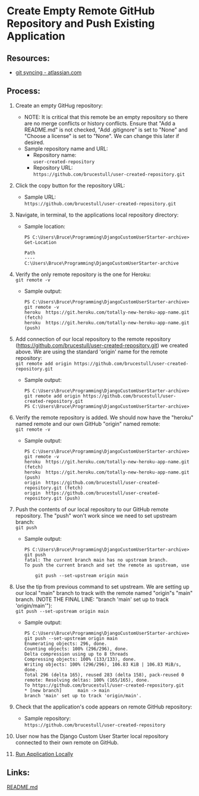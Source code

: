 # Create Empty Remote GitHub Repository and Push Existing Application


## Resources:

* [git syncing - atlassian.com](https://www.atlassian.com/git/tutorials/syncing)

## Process:

1. Create an empty GitHug repository:
    * NOTE: It is critical that this remote be an empty repository so there are no merge conflicts or history conflicts. Ensure that "Add a README.md" is not checked, "Add .gitignore" is set to "None" and "Choose a license" is set to "None". We can change this later if desired.
    * Sample repository name and URL:  
        * Repository name:  
        `user-created-repository`  
        * Repository URL:  
        `https://github.com/brucestull/user-created-repository.git`  

1. Click the copy button for the repository URL:
    * Sample URL:  
    `https://github.com/brucestull/user-created-repository.git`

1. Navigate, in terminal, to the applications local repository directory:
    * Sample location:  
        ```
        PS C:\Users\Bruce\Programming\DjangoCustomUserStarter-archive> Get-Location

        Path
        ----
        C:\Users\Bruce\Programming\DjangoCustomUserStarter-archive
        ```

1. Verify the only remote repository is the one for Heroku:  
    `git remote -v`  
    * Sample output:
        ```
        PS C:\Users\Bruce\Programming\DjangoCustomUserStarter-archive> git remote -v
        heroku  https://git.heroku.com/totally-new-heroku-app-name.git (fetch)
        heroku  https://git.heroku.com/totally-new-heroku-app-name.git (push)
        ```

1. Add connection of our local repository to the remote repository (https://github.com/brucestull/user-created-repository.git) we created above. We are using the standard 'origin' name for the remote repository:  
    `git remote add origin https://github.com/brucestull/user-created-repository.git`  
    * Sample output:
        ```
        PS C:\Users\Bruce\Programming\DjangoCustomUserStarter-archive> git remote add origin https://github.com/brucestull/user-created-repository.git
        PS C:\Users\Bruce\Programming\DjangoCustomUserStarter-archive>
        ```

1. Verify the remote repository is added. We should now have the "heroku" named remote and our own GitHub "origin" named remote:  
    `git remote -v`
    * Sample output:
        ```
        PS C:\Users\Bruce\Programming\DjangoCustomUserStarter-archive> git remote -v
        heroku  https://git.heroku.com/totally-new-heroku-app-name.git (fetch)
        heroku  https://git.heroku.com/totally-new-heroku-app-name.git (push)
        origin  https://github.com/brucestull/user-created-repository.git (fetch)
        origin  https://github.com/brucestull/user-created-repository.git (push)
        ```

1. Push the contents of our local repository to our GitHub remote repository. The "push" won't work since we need to set upstream branch:  
    `git push`  
    * Sample output:
        ```
        PS C:\Users\Bruce\Programming\DjangoCustomUserStarter-archive> git push
        fatal: The current branch main has no upstream branch.
        To push the current branch and set the remote as upstream, use

            git push --set-upstream origin main
        ```

1. Use the tip from previous command to set upstream. We are setting up our local "main" branch to track with the remote named "origin"s "main" branch. (NOTE THE FINAL LINE: "branch 'main' set up to track 'origin/main'"):  
    `git push --set-upstream origin main`  
    * Sample output:
        ```
        PS C:\Users\Bruce\Programming\DjangoCustomUserStarter-archive> git push --set-upstream origin main
        Enumerating objects: 296, done.
        Counting objects: 100% (296/296), done.
        Delta compression using up to 8 threads
        Compressing objects: 100% (133/133), done.
        Writing objects: 100% (296/296), 106.83 KiB | 106.83 MiB/s, done.
        Total 296 (delta 165), reused 283 (delta 158), pack-reused 0
        remote: Resolving deltas: 100% (165/165), done.
        To https://github.com/brucestull/user-created-repository.git
        * [new branch]      main -> main
        branch 'main' set up to track 'origin/main'.
        ```

1. Check that the application's code appears on remote GitHub repository:
    * Sample repository:  
        `https://github.com/brucestull/user-created-repository`

1. User now has the Django Custom User Starter local repository connected to their own remote on GitHub.

1. [Run Application Locally](run_application_locally.md)


## Links:
[README.md](../README.md)